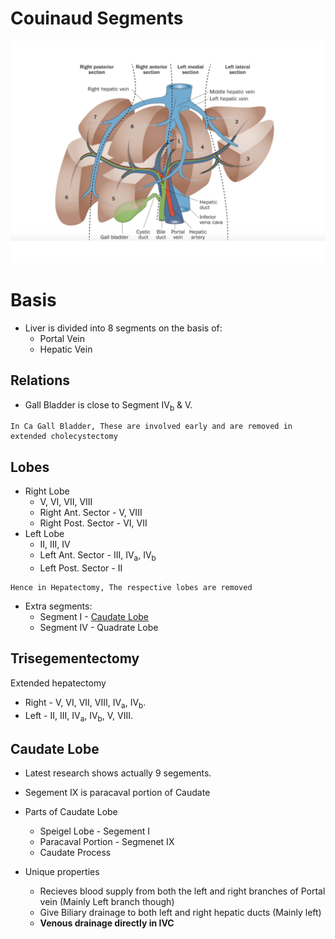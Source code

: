 # Couinaud Segments
![CouinaudSegments](Surgery/Images/CouinaudSegments.jpg)

# Basis
- Liver is divided into 8 segments on the basis of:
	- Portal Vein
	- Hepatic Vein
## Relations
- Gall Bladder is close to Segment IV<sub>b</sub> & V.
```
In Ca Gall Bladder, These are involved early and are removed in extended cholecystectomy
```

## Lobes

- Right Lobe
	- V, VI, VII, VIII
	- Right Ant. Sector - V, VIII
	- Right Post. Sector - VI, VII
- Left Lobe
	- II, III, IV
	- Left Ant. Sector - III, IV<sub>a</sub>, IV<sub>b</sub>
	- Left Post. Sector - II
		
```
Hence in Hepatectomy, The respective lobes are removed
```

- Extra segments:
	- Segment I - [Caudate Lobe](#Caudate%20Lobe)
	- Segment IV - Quadrate Lobe

## Trisegementectomy

Extended hepatectomy
- Right - V, VI, VII, VIII, IV<sub>a</sub>, IV<sub>b</sub>.
- Left - II, III, IV<sub>a</sub>, IV<sub>b</sub>, V, VIII.

## Caudate Lobe
- Latest research shows actually 9 segements.
- Segement IX is paracaval portion of Caudate

- Parts of Caudate Lobe
	- Speigel Lobe - Segement I
	- Paracaval Portion - Segmenet IX
	- Caudate Process
-  Unique properties
	- Recieves blood supply from both the left and right branches of Portal vein (Mainly Left branch though)
	- Give Biliary drainage to both left and right hepatic ducts (Mainly left)
	- **Venous drainage directly in IVC**
	